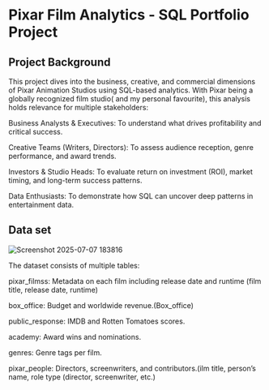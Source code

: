 # Pixar Film Analytics - SQL Portfolio Project

## Project Background

This project dives into the business, creative, and commercial dimensions of Pixar Animation Studios using SQL-based analytics. With Pixar being a globally recognized film studio( and my personal favourite), this analysis holds relevance for multiple stakeholders:

Business Analysts & Executives: To understand what drives profitability and critical success.

Creative Teams (Writers, Directors): To assess audience reception, genre performance, and award trends.

Investors & Studio Heads: To evaluate return on investment (ROI), market timing, and long-term success patterns.

Data Enthusiasts: To demonstrate how SQL can uncover deep patterns in entertainment data.


## Data set

![Screenshot 2025-07-07 183816](https://github.com/user-attachments/assets/15fbd7af-9d2e-4356-9217-90d981f7bf69)

The dataset consists of multiple tables:

pixar_filmss: Metadata on each film including release date and runtime (film title, release date, runtime)

box_office: Budget and worldwide revenue.(Box_office)

public_response: IMDB and Rotten Tomatoes scores.

academy: Award wins and nominations.

genres: Genre tags per film.

pixar_people: Directors, screenwriters, and contributors.(ilm title, person’s name, role type (director, screenwriter, etc.)








































